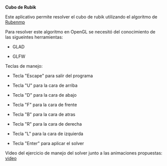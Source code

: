 **Cubo de Rubik**

Este aplicativo permite resolver  el cubo de rubik utilizando el algoritmo de [Rubenmp](https://github.com/Rubenmp/Rubik)

Para resolver este algoritmo en OpenGL se necesitó del conocimiento de las sigueintes herramientas:

- GLAD

- GLFW

Teclas de manejo:

- Tecla "Escape" para salir del programa  

- Tecla "U" para la cara de arriba  

- Tecla "D" para la cara de abajo  

- Tecla "F" para la cara de frente  

- Tecla "B" para la cara de atras  

- Tecla "R" para la cara de derecha  

- Tecla "L" para la cara de izquierda  

- Tecla "Enter" para aplicar el solver

Video del ejercicio de manejo del solver junto a las animaciones propuestas: [video](https://drive.google.com/file/d/1GuAQKyuK7WWQZ2yJthAKGcgwpQz_sKrR/view?usp=sharing)



